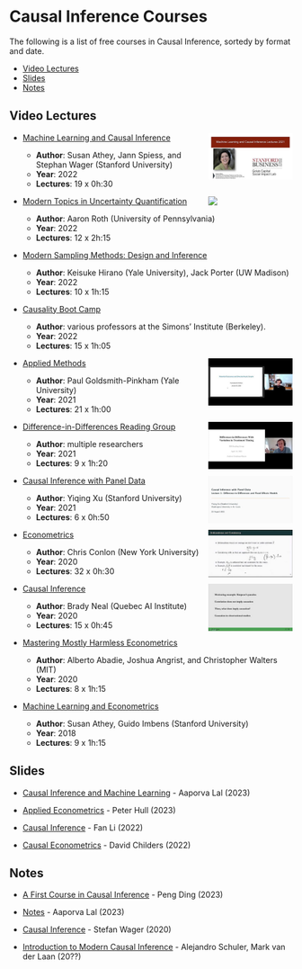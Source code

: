 # Causal Inference Courses

The following is a list of free courses in Causal Inference, sortedy by format and date.

- [Video Lectures](#video-lectures)
- [Slides](#slides)
- [Notes](#notes)



## Video Lectures

- [Machine Learning and Causal Inference](https://www.youtube.com/playlist?list=PLxq_lXOUlvQAoWZEqhRqHNezS30lI49G-)<img align="right" width="150" src="img/courses/machine_learning_causal_inference.jpeg">
  - **Author**: Susan Athey, Jann Spiess, and Stephan Wager (Stanford University)
  - **Year**: 2022
  - **Lectures**: 19 x 0h:30

- [Modern Topics in Uncertainty Quantification ](https://www.youtube.com/playlist?list=PLlIlhe_rS4U0D3jRXfwTfq3aDngb3w-hU)<img align="right" width="150" src="img/courses/uncertainty_quantification.jpeg">
  - **Author**: Aaron Roth (University of Pennsylvania)
  - **Year**: 2022
  - **Lectures**: 12 x 2h:15

- [Modern Sampling Methods: Design and Inference](https://www.aeaweb.org/conference/cont-ed/2022-webcasts)
  - **Author**: Keisuke Hirano (Yale University), Jack Porter (UW Madison)
  - **Year**: 2022
  - **Lectures**: 10 x 1h:15

- [Causality Boot Camp](https://www.youtube.com/playlist?list=PLgKuh-lKre11SiNLE2BNNg59MGcTCpbQx)
  - **Author**: various professors at the Simons’ Institute (Berkeley).
  - **Year**: 2022
  - **Lectures**: 15 x 1h:05

- [Applied Methods](https://www.youtube.com/playlist?list=PLWWcL1M3lLlojLTSVf2gGYQ_9TlPyPbiJ)<img align="right" width="150" src="img/courses/applied_methods.jpeg">
  - **Author**: Paul Goldsmith-Pinkham (Yale University)
  - **Year**: 2021
  - **Lectures**: 21 x 1h:00

- [Difference-in-Differences Reading Group](https://www.youtube.com/playlist?list=PLVObvb_htcuBt8mV9yNagt7hK9FL5KXeE)<img align="right" width="150" src="img/courses/did_reading_group.jpeg">
  - **Author**: multiple researchers
  - **Year**: 2021
  - **Lectures**: 9 x 1h:20

- [Causal Inference with Panel Data](https://www.youtube.com/playlist?list=PLo0lw6BstMGZQqx_r1GnOETkFYihCgve9)<img align="right" width="150" src="img/courses/causal_inference_panel_data.jpeg">
  - **Author**: Yiqing Xu (Stanford University)
  - **Year**: 2021
  - **Lectures**: 6 x 0h:50

- [Econometrics](https://www.youtube.com/playlist?list=PL_vQFUgojoerLH1AfiBylg_UvbAaRncKx)<img align="right" width="150" src="img/courses/econometrics.jpeg">
  - **Author**: Chris Conlon (New York University)
  - **Year**: 2020
  - **Lectures**: 32 x 0h:30

- [Causal Inference](https://www.youtube.com/playlist?list=PLoazKTcS0Rzb6bb9L508cyJ1z-U9iWkA0)<img align="right" width="150" src="img/courses/causal_inference.jpeg">
  - **Author**: Brady Neal (Quebec AI Institute)
  - **Year**: 2020
  - **Lectures**: 15 x 0h:45

- [Mastering Mostly Harmless Econometrics](https://www.aeaweb.org/conference/cont-ed/2020-webcasts)
  - **Author**: Alberto Abadie, Joshua Angrist, and Christopher Walters (MIT)
  - **Year**: 2020
  - **Lectures**: 8 x 1h:15

- [Machine Learning and Econometrics](https://www.aeaweb.org/conference/cont-ed/2018-webcasts)
  - **Author**: Susan Athey, Guido Imbens (Stanford University)
  - **Year**: 2018
  - **Lectures**: 9 x 1h:15



## Slides

- [Causal Inference and Machine Learning](https://apoorvalal.github.io/talks/2021-GraduateSequenceTeaching/) - Aaporva Lal (2023)

- [Applied Econometrics](https://about.peterhull.net/metrix) - Peter Hull (2023)

- [Causal Inference](https://www2.stat.duke.edu/~fl35/CausalInferenceClass.html) - Fan Li (2022)

- [Causal Econometrics](https://donskerclass.github.io/CausalEconometrics.html) - David Childers (2022)




## Notes

- [A First Course in Causal Inference](https://arxiv.org/pdf/2305.18793.pdf) - Peng Ding (2023)

- [Notes](https://apoorvalal.github.io/methods/tex/notes.pdf) - Aaporva Lal (2023)

- [Causal Inference](https://web.stanford.edu/~swager/stats361.pdf) - Stefan Wager (2020)

- [Introduction to Modern Causal Inference](https://alejandroschuler.github.io/mci/) - Alejandro Schuler, Mark van der Laan (20??)



